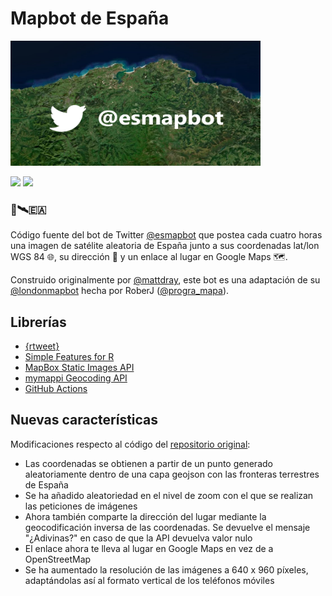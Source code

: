 # Mapbot de España 

<img src="@esmapbot.png" width="400" height="200" text-align: center></div>

[![](https://img.shields.io/badge/@esmapbot-white?style=for-the-badge&labelColor=blue&logo=Twitter&logoColor=white)](https://twitter.com/esmapbot)
[![](https://img.shields.io/badge/Wordpress-white?style=for-the-badge&labelColor=grey&logo=wordpress&logoColor=white)](https://programapa.wordpress.com/2021/10/15/mapbot-esp/)


### 🤖🛰️🇪🇦



Código fuente del bot de Twitter [@esmapbot](https://www.twitter.com/esmapbot) que postea cada cuatro horas una imagen de satélite aleatoria de España junto a sus coordenadas lat/lon WGS 84 🌐, su dirección 📍 y un enlace al lugar en Google Maps 🗺.

Construido originalmente por [@mattdray](https://twitter.com/mattdray), este bot es una adaptación de su [@londonmapbot](https://twitter.com/londonmapbot) hecha por RoberJ ([@progra_mapa](https://www.twitter.com/progra_mapa)). 

## Librerías 

* [{rtweet}](https://docs.ropensci.org/rtweet/)
* [Simple Features for R](https://github.com/r-spatial/sf/)
* [MapBox Static Images API](https://docs.mapbox.com/api/maps/static-images/)
* [mymappi Geocoding API](https://mymappi.com/es/geocoding/)
* [GitHub Actions](https://docs.github.com/en/actions) 


## Nuevas características
Modificaciones respecto al código del [repositorio original](https://github.com/matt-dray/londonmapbot):

* Las coordenadas se obtienen a partir de un punto generado aleatoriamente dentro de una capa geojson con las fronteras terrestres de España
* Se ha añadido aleatoriedad en el nivel de zoom con el que se realizan las peticiones de imágenes
* Ahora también comparte la dirección del lugar mediante la geocodificación inversa de las coordenadas. Se devuelve el mensaje "¿Adivinas?" en caso de que la API devuelva valor nulo
* El enlace ahora te lleva al lugar en Google Maps en vez de a OpenStreetMap
* Se ha aumentado la resolución de las imágenes a 640 x 960 píxeles, adaptándolas así al formato vertical de los teléfonos móviles







